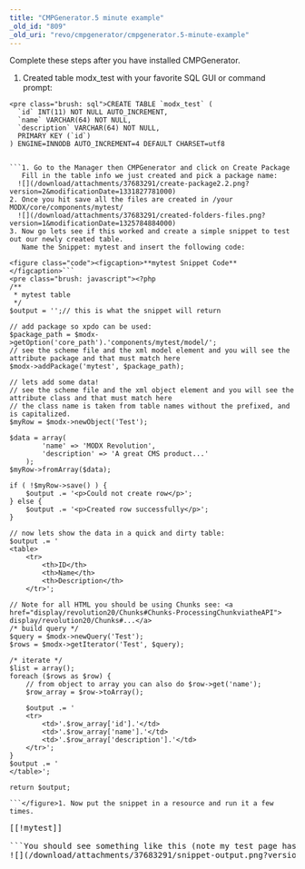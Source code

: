 ```yaml
---
title: "CMPGenerator.5 minute example"
_old_id: "809"
_old_uri: "revo/cmpgenerator/cmpgenerator.5-minute-example"
---
```


Complete these steps after you have installed CMPGenerator.

1. Created table modx\_test with your favorite SQL GUI or command prompt:

```
<pre class="brush: sql">CREATE TABLE `modx_test` (
  `id` INT(11) NOT NULL AUTO_INCREMENT,
  `name` VARCHAR(64) NOT NULL,
  `description` VARCHAR(64) NOT NULL,
  PRIMARY KEY (`id`)
) ENGINE=INNODB AUTO_INCREMENT=4 DEFAULT CHARSET=utf8


```1. Go to the Manager then CMPGenerator and click on Create Package   
   Fill in the table info we just created and pick a package name:   
  ![](/download/attachments/37683291/create-package2.2.png?version=2&modificationDate=1331827781000)
2. Once you hit save all the files are created in /your MODX/core/components/mytest/   
  ![](/download/attachments/37683291/created-folders-files.png?version=1&modificationDate=1325784884000)
3. Now go lets see if this worked and create a simple snippet to test out our newly created table.   
   Name the Snippet: mytest and insert the following code:

<figure class="code"><figcaption>**mytest Snippet Code** </figcaption>```
<pre class="brush: javascript"><?php
/**
 * mytest table
 */
$output = '';// this is what the snippet will return

// add package so xpdo can be used:
$package_path = $modx->getOption('core_path').'components/mytest/model/';
// see the scheme file and the xml model element and you will see the attribute package and that must match here
$modx->addPackage('mytest', $package_path);

// lets add some data!
// see the scheme file and the xml object element and you will see the attribute class and that must match here
// the class name is taken from table names without the prefixed, and is capitalized.
$myRow = $modx->newObject('Test');

$data = array(
        'name' => 'MODX Revolution',
        'description' => 'A great CMS product...'
    );
$myRow->fromArray($data);

if ( !$myRow->save() ) {
    $output .= '<p>Could not create row</p>';
} else {
    $output .= '<p>Created row successfully</p>';
}

// now lets show the data in a quick and dirty table:
$output .= '
<table>
    <tr>
        <th>ID</th>
        <th>Name</th>
        <th>Description</th>
    </tr>';

// Note for all HTML you should be using Chunks see: <a href="display/revolution20/Chunks#Chunks-ProcessingChunkviatheAPI"> display/revolution20/Chunks#...</a>
/* build query */
$query = $modx->newQuery('Test');
$rows = $modx->getIterator('Test', $query);

/* iterate */
$list = array();
foreach ($rows as $row) {
    // from object to array you can also do $row->get('name');
    $row_array = $row->toArray();

    $output .= '
    <tr>
        <td>'.$row_array['id'].'</td>
        <td>'.$row_array['name'].'</td>
        <td>'.$row_array['description'].'</td>
    </tr>';
}
$output .= '
</table>';

return $output;

```</figure>1. Now put the snippet in a resource and run it a few times.

```
<pre class="brush: php">[[!mytest]]

```You should see something like this (note my test page has CSS assigned to tables):   
![](/download/attachments/37683291/snippet-output.png?version=1&modificationDate=1325784884000)